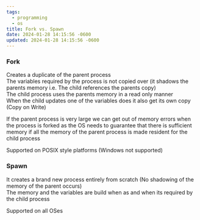 ```yaml
---
tags:
  - programming
  - os
title: Fork vs. Spawn
date: 2024-01-28 14:15:56 -0600
updated: 2024-01-28 14:15:56 -0600
---
```


### Fork

Creates a duplicate of the parent process  
The variables required by the process is not copied over (it shadows the parents memory i.e. The child references the parents copy)  
The child process uses the parents memory in a read only manner  
When the child updates one of the variables does it also get its own copy (Copy on Write)

If the parent process is very large we can get out of memory errors when the process is forked as the OS needs to guarantee that there is sufficient memory if all the memory of the parent process is made resident for the child process

Supported on POSIX style platforms (Windows not supported)

### Spawn

It creates a brand new process entirely from scratch (No shadowing of the memory of the parent occurs)  
The memory and the variables are build when as and when its required by the child process

Supported on all OSes
